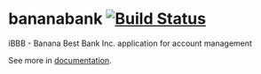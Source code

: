 # bananabank [![Build Status](https://travis-ci.org/pepuch/bananabank.svg?branch=master)](https://travis-ci.org/pepuch/bananabank)
iBBB - Banana Best Bank Inc. application for account management

See more in [documentation](https://htmlpreview.github.com?https://github.com/pepuch/bananabank/blob/master/doc/ibbb-documentation.html).
